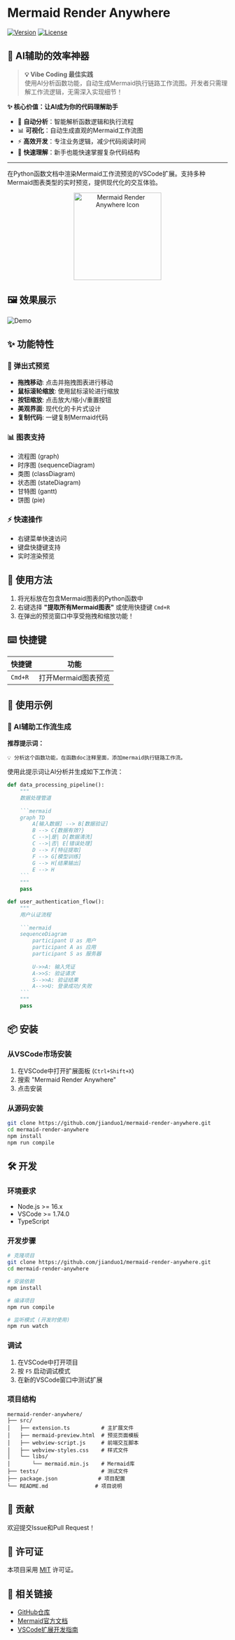 # Mermaid Render Anywhere

[![Version](https://img.shields.io/badge/version-0.0.1-blue.svg)](https://github.com/jianduo1/mermaid-render-anywhere)
[![License](https://img.shields.io/badge/license-MIT-green.svg)](LICENSE)

## 🤖 AI辅助的效率神器

> **💡 Vibe Coding 最佳实践**  
> 使用AI分析函数功能，自动生成Mermaid执行链路工作流图。开发者只需理解工作流逻辑，无需深入实现细节！

**✨ 核心价值：让AI成为你的代码理解助手**
- 🧠 **自动分析**：智能解析函数逻辑和执行流程
- 📊 **可视化**：自动生成直观的Mermaid工作流图
- ⚡ **高效开发**：专注业务逻辑，减少代码阅读时间
- 🎯 **快速理解**：新手也能快速掌握复杂代码结构

---

在Python函数文档中渲染Mermaid工作流预览的VSCode扩展。支持多种Mermaid图表类型的实时预览，提供现代化的交互体验。

<div align="center">
  <img src="https://github.com/jianduo1/mermaid-render-anywhere/blob/main/icon.jpg" width="200" alt="Mermaid Render Anywhere Icon">
</div>

## 🖼️ 效果展示

![Demo](https://github.com/jianduo1/mermaid-render-anywhere/blob/main/assets/render.png)


## ✨ 功能特性

### 🎨 弹出式预览
- **拖拽移动**: 点击并拖拽图表进行移动
- **鼠标滚轮缩放**: 使用鼠标滚轮进行缩放
- **按钮缩放**: 点击放大/缩小/重置按钮
- **美观界面**: 现代化的卡片式设计
- **复制代码**: 一键复制Mermaid代码

### 📊 图表支持
- 流程图 (graph)
- 时序图 (sequenceDiagram)  
- 类图 (classDiagram)
- 状态图 (stateDiagram)
- 甘特图 (gantt)
- 饼图 (pie)

### ⚡ 快速操作
- 右键菜单快速访问
- 键盘快捷键支持
- 实时渲染预览

## 🚀 使用方法

1. 将光标放在包含Mermaid图表的Python函数中
2. 右键选择 **"提取所有Mermaid图表"** 或使用快捷键 `Cmd+R`
3. 在弹出的预览窗口中享受拖拽和缩放功能！



## ⌨️ 快捷键

| 快捷键 | 功能 |
|--------|------|
| `Cmd+R` | 打开Mermaid图表预览 |

## 📝 使用示例

### 🤖 AI辅助工作流生成

**推荐提示词：**
```
💡 分析这个函数功能，在函数doc注释里面，添加mermaid执行链路工作流。
```

使用此提示词让AI分析并生成如下工作流：

```python
def data_processing_pipeline():
    """
    数据处理管道
    
    ```mermaid
    graph TD
        A[输入数据] --> B[数据验证]
        B --> C{数据有效?}
        C -->|是| D[数据清洗]
        C -->|否| E[错误处理]
        D --> F[特征提取]
        F --> G[模型训练]
        G --> H[结果输出]
        E --> H
    ```
    """
    pass

def user_authentication_flow():
    """
    用户认证流程
    
    ```mermaid
    sequenceDiagram
        participant U as 用户
        participant A as 应用
        participant S as 服务器
        
        U->>A: 输入凭证
        A->>S: 验证请求
        S-->>A: 验证结果
        A-->>U: 登录成功/失败
    ```
    """
    pass
```

## 📦 安装

### 从VSCode市场安装
1. 在VSCode中打开扩展面板 (`Ctrl+Shift+X`)
2. 搜索 "Mermaid Render Anywhere"
3. 点击安装

### 从源码安装
```bash
git clone https://github.com/jianduo1/mermaid-render-anywhere.git
cd mermaid-render-anywhere
npm install
npm run compile
```

## 🛠️ 开发

### 环境要求
- Node.js >= 16.x
- VSCode >= 1.74.0
- TypeScript

### 开发步骤
```bash
# 克隆项目
git clone https://github.com/jianduo1/mermaid-render-anywhere.git
cd mermaid-render-anywhere

# 安装依赖
npm install

# 编译项目
npm run compile

# 监听模式 (开发时使用)
npm run watch
```

### 调试
1. 在VSCode中打开项目
2. 按 `F5` 启动调试模式
3. 在新的VSCode窗口中测试扩展

### 项目结构
```
mermaid-render-anywhere/
├── src/
│   ├── extension.ts          # 主扩展文件
│   ├── mermaid-preview.html  # 预览页面模板
│   ├── webview-script.js     # 前端交互脚本
│   ├── webview-styles.css    # 样式文件
│   └── libs/
│       └── mermaid.min.js    # Mermaid库
├── tests/                    # 测试文件
├── package.json             # 项目配置
└── README.md               # 项目说明
```

## 🤝 贡献

欢迎提交Issue和Pull Request！

## 📄 许可证

本项目采用 [MIT](LICENSE) 许可证。

## 🔗 相关链接

- [GitHub仓库](https://github.com/jianduo1/mermaid-render-anywhere)
- [Mermaid官方文档](https://mermaid.js.org/)
- [VSCode扩展开发指南](https://code.visualstudio.com/api) 